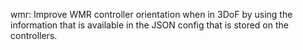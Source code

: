 wmr: Improve WMR controller orientation when in 3DoF by using the information
that is available in the JSON config that is stored on the controllers.
